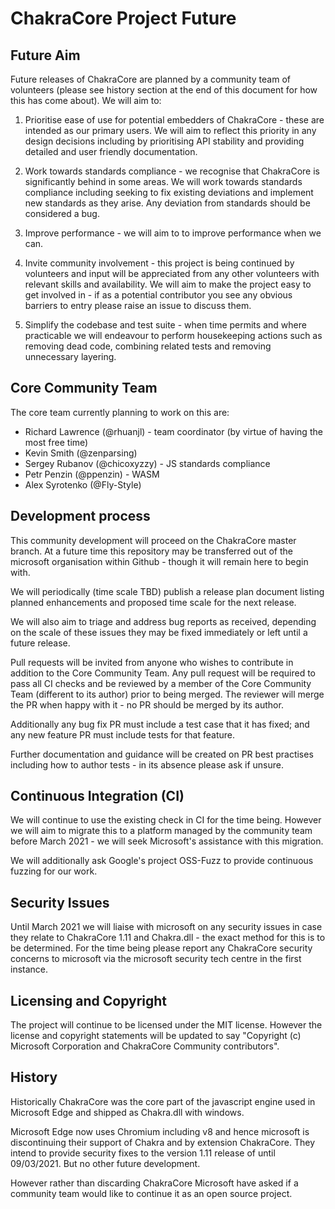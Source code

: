 # ChakraCore Project Future

## Future Aim

Future releases of ChakraCore are planned by a community team of volunteers (please see history section at the end of this document for how this has come about). We will aim to:

1. Prioritise ease of use for potential embedders of ChakraCore - these are intended as our primary users. We will aim to reflect this priority in any design decisions including by prioritising API stability and providing detailed and user friendly documentation.

1. Work towards standards compliance - we recognise that ChakraCore is significantly behind in some areas. We will work towards standards compliance including seeking to fix existing deviations and implement new standards as they arise. Any deviation from standards should be considered a bug.

1. Improve performance - we will aim to to improve performance when we can.

1. Invite community involvement - this project is being continued by volunteers and input will be appreciated from any other volunteers with relevant skills and availability. We will aim to make the project easy to get involved in - if as a potential contributor you see any obvious barriers to entry please raise an issue to discuss them.

1. Simplify the codebase and test suite - when time permits and where practicable we will endeavour to perform housekeeping actions such as removing dead code, combining related tests and removing unnecessary layering.

## Core Community Team

The core team currently planning to work on this are:

- Richard Lawrence (@rhuanjl) - team coordinator (by virtue of having the most free time)
- Kevin Smith (@zenparsing)
- Sergey Rubanov (@chicoxyzzy) - JS standards compliance
- Petr Penzin (@ppenzin) - WASM
- Alex Syrotenko (@Fly-Style)

## Development process

This community development will proceed on the ChakraCore master branch. At a future time this repository may be transferred out of the microsoft organisation within Github - though it will remain here to begin with.

We will periodically (time scale TBD) publish a release plan document listing planned enhancements and proposed time scale for the next release.

We will also aim to triage and address bug reports as received, depending on the scale of these issues they may be fixed immediately or left until a future release.

Pull requests will be invited from anyone who wishes to contribute in addition to the Core Community Team. Any pull request will be required to pass all CI checks and be reviewed by a member of the Core Community Team (different to its author) prior to being merged. The reviewer will merge the PR when happy with it - no PR should be merged by its author.

Additionally any bug fix PR must include a test case that it has fixed; and any new feature PR must include tests for that feature.

Further documentation and guidance will be created on PR best practises including how to author tests - in its absence please ask if unsure.

## Continuous Integration (CI)

We will continue to use the existing check in CI for the time being. However we will aim to migrate this to a platform managed by the community team before March 2021 - we will seek Microsoft's assistance with this migration.

We will additionally ask Google's project OSS-Fuzz to provide continuous fuzzing for our work.

## Security Issues

Until March 2021 we will liaise with microsoft on any security issues in case they relate to ChakraCore 1.11 and Chakra.dll - the exact method for this is to be determined. For the time being please report any ChakraCore security concerns to microsoft via the microsoft security tech centre in the first instance.

## Licensing and Copyright

The project will continue to be licensed under the MIT license. However the license and copyright statements will be updated to say "Copyright (c) Microsoft Corporation and ChakraCore Community contributors".

## History

Historically ChakraCore was the core part of the javascript engine used in Microsoft Edge and shipped as Chakra.dll with windows.

Microsoft Edge now uses Chromium including v8 and hence microsoft is discontinuing their support of Chakra and by extension ChakraCore. They intend to provide security fixes to the version 1.11 release of until 09/03/2021. But no other future development.

However rather than discarding ChakraCore Microsoft have asked if a community team would like to continue it as an open source project.
